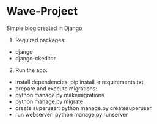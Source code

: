 # Wave-Project
Simple blog created in Django

1. Required packages:
  - django
  - django-ckeditor
  
2. Run the app:
 - install dependencies: pip install -r requirements.txt
 - prepare and execute migrations: 
 - python manage.py makemigrations
 - python manage.py migrate
 - create superuser: python manage.py createsuperuser
 - run webserver: python manage.py runserver
